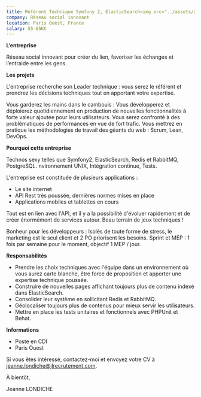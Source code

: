 ```yaml
---
title: Référent Technique Symfony 2, ElasticSearch<img src="../assets/2015/08/tampon-pourvu.jpg" align="right">
company: Réseau social innovant
location: Paris Ouest, France
salary: 55-65K€
---
```


<strong>L’entreprise</strong>

Réseau social innovant pour créer du lien, favoriser les échanges et l’entraide entre les gens.

<strong>Les projets</strong>

L'entreprise recherche son Leader technique : vous serez le référent et prendrez les décisions techniques tout en apportant votre expertise.

Vous garderez les mains dans le cambouis : Vous développerez et déploierez quotidiennement en production de nouvelles fonctionnalités à forte valeur ajoutée pour leurs utilisateurs. Vous serez confronté à des problématiques de performances en vue de fort trafic. Vous mettrez en pratique les méthodologies de travail des géants du web : Scrum, Lean, DevOps.

<strong>Pourquoi cette entreprise</strong>

Technos sexy telles que Symfony2, ElasticSearch, Redis et RabbitMQ, PostgreSQL. nvironnement UNIX, Intégration continue, Tests.

L'entreprise est constituée de plusieurs applications : 

- Le site internet
- API Rest très poussée, dernières normes mises en place
- Applications mobiles et tablettes en cours

Tout est en lien avec l'API, et il y a la possibilité d'évoluer rapidement et de créer énormément de services autour. Beau terrain de jeux techniques !

Bonheur pour les développeurs : Isolés de toute forme de stress, le marketing est le seul client et 2 PO priorisent les besoins. Sprint et MEP : 1 fois par semaine pour le moment, objectif 1 MEP / jour.

<strong>Responsabilités</strong>

- Prendre les choix techniques avec l'équipe dans un environnement où vous aurez carte blanche, être force de proposition et apporter une expertise technique poussée.
- Construire de nouvelles pages affichant toujours plus de contenu indexé dans ElasticSearch.
- Consolider leur système en sollicitant Redis et RabbitMQ.
- Géolocaliser toujours plus de contenus pour mieux servir les utilisateurs.
- Mettre en place les tests unitaires et fonctionnels avec PHPUnit et Behat.

<strong>Informations</strong>

- Poste en CDI
- Paris Ouest

Si vous êtes intéressé, contactez-moi et envoyez votre CV à jeanne.londiche@jlrecrutement.com.

À bientôt,

Jeanne LONDICHE
